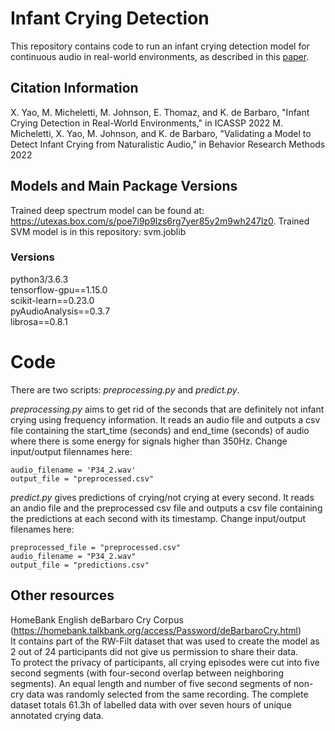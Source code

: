 # Infant Crying Detection
This repository contains code to run an infant crying detection model for continuous audio in real-world environments, as described in this [paper](https://arxiv.org/abs/2005.07036).

## Citation Information
X. Yao, M. Micheletti, M. Johnson, E. Thomaz, and K. de Barbaro, "Infant Crying Detection in Real-World Environments," in ICASSP 2022 
M. Micheletti, X. Yao, M. Johnson, and K. de Barbaro, "Validating a Model to Detect Infant Crying from Naturalistic Audio," in Behavior Research Methods 2022



## Models and Main Package Versions
Trained deep spectrum model can be found at: https://utexas.box.com/s/poe7i9p9lzs6rg7yer85y2m9wh247lz0. 
Trained SVM model is in this repository: svm.joblib  

### Versions
python3/3.6.3  
tensorflow-gpu==1.15.0  
scikit-learn==0.23.0   
pyAudioAnalysis==0.3.7  
librosa==0.8.1  


# Code
There are two scripts: *preprocessing.py* and *predict.py*.

*preprocessing.py* aims to get rid of the seconds that are definitely not infant crying using frequency information. It reads an audio file and outputs a csv file containing the start_time (seconds) and end_time (seconds) of audio where there is some energy for signals higher than 350Hz. Change input/output filennames here:
```
audio_filename = 'P34_2.wav'
output_file = "preprocessed.csv"
```


*predict.py* gives predictions of crying/not crying at every second. It reads an andio file and the preprocessed csv file and outputs a csv file containing the predictions at each second with its timestamp. Change input/output filenames here:

```
preprocessed_file = "preprocessed.csv"
audio_filename = "P34_2.wav"
output_file = "predictions.csv"
```


## Other resources
HomeBank English deBarbaro Cry Corpus (https://homebank.talkbank.org/access/Password/deBarbaroCry.html)  
	It contains part of the RW-Filt dataset that was used to create the model as 2 out of 24 participants did not give us permission to share their data.  
	To protect the privacy of participants, all crying episodes were cut into five second segments (with four-second overlap between neighboring segments). An equal length and number of five second segments of non-cry data was randomly selected from the same recording. The complete dataset totals 61.3h of labelled data with over seven hours of unique annotated crying data. 



